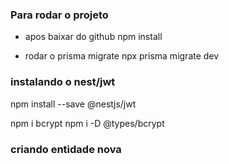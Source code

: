 

### Para rodar o projeto
* apos baixar do github
npm install

* rodar o prisma migrate
npx prisma migrate dev

### instalando o nest/jwt
npm install --save @nestjs/jwt

npm i bcrypt
npm i -D @types/bcrypt

### criando entidade nova